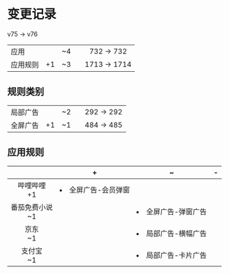 # 变更记录

v75 -> v76

||||||
|-|:-:|:-:|:-:|:-:|
|应用||~4||732 -> 732|
|应用规则|+1|~3||1713 -> 1714|

## 规则类别

||||||
|-|:-:|:-:|:-:|:-:|
|局部广告||~2||292 -> 292|
|全屏广告|+1|~1||484 -> 485|

## 应用规则

||+|~|-|
|:-:|-|-|-|
|哔哩哔哩<br>+1|<li>全屏广告-会员弹窗|||
|番茄免费小说<br>~1||<li>全屏广告-弹窗广告||
|京东<br>~1||<li>局部广告-横幅广告||
|支付宝<br>~1||<li>局部广告-卡片广告||
